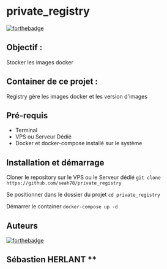 # private_registry

[![forthebadge](https://forthebadge.com/images/badges/docker-container.svg)](https://forthebadge.com)

## Objectif : 
Stocker les images docker

## Container de ce projet :
Registry gère les images docker et les version d'images

## Pré-requis

- Terminal
- VPS ou Serveur Dédié
- Docker et docker-compose installé sur le système

## Installation et démarrage

Cloner le repository sur le VPS ou le Serveur dédié
`git clone https://github.com/seah78/private_registry`

Se positionner dans le dossier du projet
`cd private_registry`

Démarrer le container
`docker-compose up -d`

## Auteurs

[![forthebadge](https://forthebadge.com/images/badges/built-by-developers.svg)](https://forthebadge.com)

## Sébastien HERLANT **
